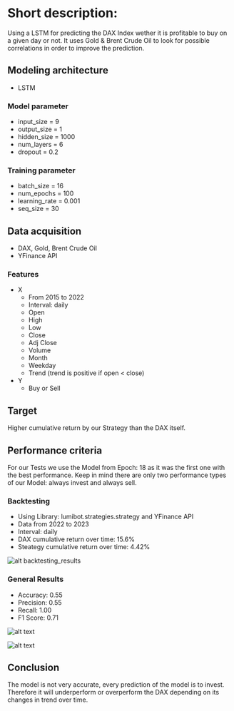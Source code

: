 # Short description: ​
Using a LSTM for predicting the DAX Index wether it is profitable to buy on a given day or not.
It uses Gold & Brent Crude Oil to look for possible correlations in order to improve the prediction.

##  Modeling architecture
- LSTM

### Model parameter
- input_size = 9
- output_size = 1
- hidden_size = 1000
- num_layers = 6
- dropout = 0.2

### Training parameter
- batch_size = 16
- num_epochs = 100
- learning_rate = 0.001
- seq_size = 30

## Data acquisition
- DAX, Gold, Brent Crude Oil
- YFinance API
### Features
- X
    - From 2015 to 2022
    - Interval: daily
    - Open
    - High
    - Low
    - Close
    - Adj Close
    - Volume
    - Month
    - Weekday
    - Trend (trend is positive if open < close)
- Y
    - Buy or Sell

## Target
Higher cumulative return by our Strategy than the DAX itself.

## Performance criteria
For our Tests we use the Model from Epoch: 18 as it was the first one with the best performance. Keep in mind there are only two performance types of our Model: always invest and always sell.

### Backtesting
- Using Library: lumibot.strategies.strategy and YFinance API
- Data from 2022 to 2023
- Interval: daily
- DAX cumulative return over time: 15.6%
- Steategy cumulative return over time: 4.42%

![alt backtesting_results](results/backtesting_results.png)

### General Results
- Accuracy: 0.55
- Precision: 0.55
- Recall: 1.00
- F1 Score: 0.71

![alt text](results/confusion_matrix.png)

![alt text](results/corr_matrix.png)

## Conclusion
The model is not very accurate, every prediction of the model is to invest. Therefore it will underperform or overperform the DAX depending on its changes in trend over time.